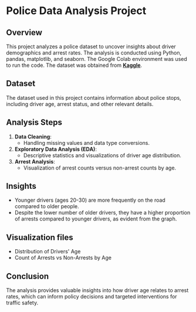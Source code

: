 # Police Data Analysis Project

## Overview
This project analyzes a police dataset to uncover insights about driver demographics and arrest rates. The analysis is conducted using Python, pandas, matplotlib, and seaborn. The Google Colab environment was used to run the code. The dataset was obtained from [**Kaggle**](https://www.kaggle.com/datasets/vivekverma97/police-csv-file-pandas-basic/data).

## Dataset
The dataset used in this project contains information about police stops, including driver age, arrest status, and other relevant details.

## Analysis Steps
1. **Data Cleaning**:
   - Handling missing values and data type conversions.
2. **Exploratory Data Analysis (EDA)**:
   - Descriptive statistics and visualizations of driver age distribution.
3. **Arrest Analysis**:
   - Visualization of arrest counts versus non-arrest counts by age.

## Insights
- Younger drivers (ages 20-30) are more frequently on the road compared to older people.
- Despite the lower number of older drivers, they have a higher proportion of arrests compared to younger drivers, as evident from the graph.

## Visualization files
- Distribution of Drivers' Age
- Count of Arrests vs Non-Arrests by Age

## Conclusion
The analysis provides valuable insights into how driver age relates to arrest rates, which can inform policy decisions and targeted interventions for traffic safety.
